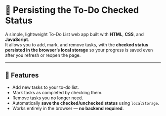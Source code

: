 # 📝 Persisting the To-Do Checked Status

A simple, lightweight To-Do List web app built with **HTML**, **CSS**, and **JavaScript**.  
It allows you to add, mark, and remove tasks, with the **checked status persisted in the browser’s local storage** so your progress is saved even after you refresh or reopen the page.

---

## 🚀 Features
- Add new tasks to your to-do list.
- Mark tasks as completed by checking them.
- Remove tasks you no longer need.
- Automatically **save the checked/unchecked status** using `localStorage`.
- Works entirely in the browser — **no backend required**.

